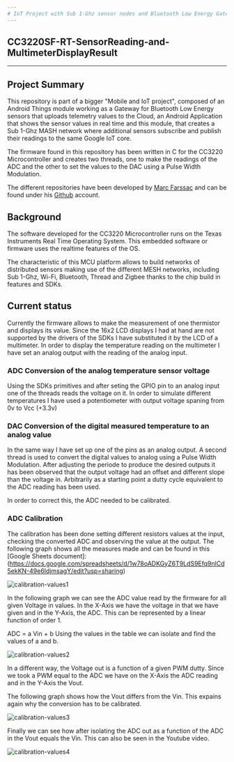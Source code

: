 ```yaml
---
# IoT Project with Sub 1-Ghz sensor nodes and Bluetooth Low Energy Gateway
---
```

## CC3220SF-RT-SensorReading-and-MultimeterDisplayResult
---

## Project Summary

This repository is part of a bigger "Mobile and IoT project", composed of an Android Things module working as a Gateway for Bluetooth Low Energy sensors that uploads telemetry values to the Cloud, an Android Application that shows the sensor values in real time and this module, that creates a Sub 1-Ghz MASH network where additional sensors subscribe and publish their readings to the same Google IoT core.

The firmware found in this repository has been written in C for the CC3220 Microcontroller and creates two threads, one to make the readings of the ADC and the other to set the values to the DAC using a Pulse Width Modulation.

The different repositories have been developed by [Marc Farssac](https://github.com/marcfarssac) and can be found under his [Github](https://github.com/marcfarssac) account. 

## Background

The software developed for the CC3220 Microcontroller runs on the Texas Instruments Real Time Operating System. This embedded software or firmware uses the realtime features of the OS.

The characteristic of this MCU platform allows to build networks of distributed sensors making use of the different MESH networks, including Sub 1-Ghz, Wi-Fi, Bluetooth, Thread and Zigbee thanks to the chip build in features and SDKs.

## Current status

Currently the firmware allows to make the measurement of one thermistor and displays its value. Since the 16x2 LCD displays I had at hand are not supported by the drivers of the SDKs I have substituted it by the LCD of a multimeter. In order to display the temperature reading on the multimeter I have set an analog output with the reading of the analog input.

### ADC Conversion of the analog temperature sensor voltage

Using the SDKs primitives and after seting the GPIO pin to an analog input one of the threads reads the voltage on it. In order to simulate different temperatures I have used a potentiometer with output voltage spaning from 0v to Vcc (+3.3v)

### DAC Conversion of the digital measured temperature to an analog value

In the same way I have set up one of the pins as an analog output. A second thread is used to convert the digital values to analog using a Pulse Width Modulation. After adjusting the periode to produce the desired outputs it has been observed that the output voltage had an offset and different slope than the voltage in. Arbitrarily as a starting point a dutty cycle equivalent to the ADC reading has been used.

In order to correct this, the ADC needed to be calibrated.

### ADC Calibration

The calibration has been done setting different resistors values at the input, checking the converted ADC and observing the value at the output. The following graph shows all the measures made and can be found in this [Google Sheets document]:(https://docs.google.com/spreadsheets/d/1w78oADKGyZ6T9LdS9Efq9nlCd5ekKN-49e6IdjmsagY/edit?usp=sharing)

![calibration-values1](https://user-images.githubusercontent.com/18221570/49331802-25f3a900-f5a3-11e8-88de-f1f7db8116bd.PNG)

In the following graph we can see the ADC value read by the firmware for all given Voltage in values. In the X-Axis we have the voltage in that we have given and in the Y-Axis, the ADC. This can be represented by a linear function of order 1.

ADC = a Vin + b Using the values in the table we can isolate and find the values of a and b.

![calibration-values2](https://user-images.githubusercontent.com/18221570/49331804-28560300-f5a3-11e8-8163-507851b9b7b6.PNG)

In a different way, the Voltage out is a function of a given PWM dutty. Since we took a PWM equal to the ADC we have on the X-Axis the ADC reading and in the Y-Axis the Vout. 

The following graph shows how the Vout differs from the Vin. This expains again why the conversion has to be calibrated.

![calibration-values3](https://user-images.githubusercontent.com/18221570/49331805-2a1fc680-f5a3-11e8-81f7-b917a774e522.PNG)

Finally we can see how after isolating the ADC out as a function of the ADC in the Vout equals the Vin. This can also be seen in the Youtube video.

![calibration-values4](https://user-images.githubusercontent.com/18221570/49331806-2be98a00-f5a3-11e8-85fe-031b29821da1.PNG)


